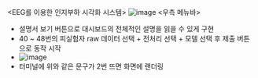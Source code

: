 <EEG를 이용한 인지부하 시각화 시스템>
![image](https://github.com/user-attachments/assets/708b52e3-41a9-4554-89ec-2dbfee1ab789)
<우측 메뉴바>
- 설명서 보기 버튼으로 대시보드의 전체적인 설명을 읽을 수 있게 구현
- 40 ~ 48번의 피실험자 raw 데이터 선택 + 전처리 선택 + 모델 선택 후 제출 버튼으로 동작 시작
- ![image](https://github.com/user-attachments/assets/a3b898c5-4cb6-4ea4-a0fa-480025b752c4)
- 터미널에 위와 같은 문구가 2번 뜨면 화면에 랜더링
